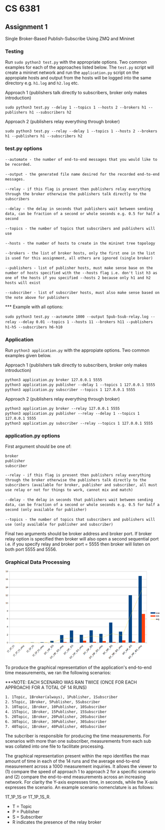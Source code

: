 # CS 6381

## Assignment 1
Single Broker-Based Publish-Subscribe Using ZMQ and Mininet

### Testing

Run `sudo python3 test.py` with the appropriate options. Two common examples for each of the approaches listed below. The `test.py` script will create a mininet network and run the `application.py` script on the appropiate hosts and output from the hosts will be logged into the same directory e.g. `h1.log` and `h2.log` etc.

Approach 1 (publishers talk directly to subscribers, broker only makes introduction)

```
sudo python3 test.py --delay 1 --topics 1 --hosts 2 --brokers h1 --publishers h1 --subscribers h2
```

Approach 2 (publishers relay everything through broker)

```
sudo python3 test.py --relay --delay 1 --topics 1 --hosts 2 --brokers h1 --publishers h1 --subscribers h2
```

### test.py options

```
--automate - the number of end-to-end messages that you would like to be recorded.

--output - the generated file name desired for the recorded end-to-end messages.
 
--relay - if this flag is present then publishers relay everything through the broker otherwise the publishers talk directly to the subscribers

--delay - the delay in seconds that publishers wait between sending data, can be fraction of a second or whole seconds e.g. 0.5 for half a second

--topics - the number of topics that subscribers and publishers will use

--hosts - the number of hosts to create in the mininet tree topology

--brokers - the list of broker hosts, only the first one in the list is used for this assignment, all others are ignored (single broker)

--publishers - list of publisher hosts, must make sense base on the number of hosts specified with the --hosts flag i.e. don't list h3 as one of the hosts if you specified --hosts 2 because only h1 and h2 hosts will exist

--subscriber - list of subscriber hosts, must also make sense based on the note above for publishers
```
*** Example with all options:

`sudo python3 test.py --automate 1000 --output 5pub-5sub-relay.log --relay --delay 0.01 --topics 1 --hosts 11 --brokers h11 --publishers h1-h5 --subscribers h6-h10`

### Application

Run `python3 application.py` with the appropiate options. Two common examples given below.

Approach 1 (publishers talk directly to subscribers, broker only makes introduction)

```
python3 application.py broker 127.0.0.1 5555
python3 application.py publisher --delay 1 --topics 1 127.0.0.1 5555
python3 application.py subscriber --topics 1 127.0.0.1 5555
```

Approach 2 (publishers relay everything through broker)

```
python3 application.py broker --relay 127.0.0.1 5555
python3 application.py publisher --relay --delay 1 --topics 1 127.0.0.1 5555
python3 application.py subscriber --relay --topics 1 127.0.0.1 5555
```

### application.py options

First argument should be one of:

```
broker
publisher
subscriber
```

```
--relay - if this flag is present then publishers relay everything through the broker otherwise the publishers talk directly to the subscribers (available for broker, publisher and subscriber, all must use relay or not for things to work, cannot mix and match)

--delay - the delay in seconds that publishers wait between sending data, can be fraction of a second or whole seconds e.g. 0.5 for half a second (only available for publisher)

--topics - the number of topics that subscribers and publishers will use (only available for publisher and subscriber)
```

Final two arguments should be broker address and broker port. If broker relay option is specified then broker will also open a second sequential port i.e. if you specify relay and broker port = 5555 then broker will listen on both port 5555 and 5556.

### Graphical Data Processing

![End-to-End Time Measurement Graph](dataWgraph/Assignment1_graph.png)

To produce the graphical representation of the application's end-to-end time measurements, we ran the following scenarios:

***NOTE: EACH SCENARIO WAS RAN TWICE (ONCE FOR EACH APPROACH) FOR A TOTAL OF 14 RUNS)
```  
1. 1Topic, 1Broker(always), 1Publisher, 1Subscriber
2. 5Topic, 1Broker, 5Publisher, 5Subscriber
3. 10Topic, 1Broker, 10Publisher, 10Subscriber
4. 15Topic, 1Broker, 15Publisher, 15Subscriber
5. 20Topic, 1Broker, 20Publisher, 20Subscriber
6. 30Topic, 1Broker, 30Publisher, 30Subscriber
7. 40Topic, 1Broker, 40Publisher, 40Subscriber
```
The subcriber is responsible for producing the time measurements. For scenarios with more than one subscriber, measurements from each sub was collated into one file to facilitate processing.

The graphical representation present within the repo identifies the max amount of time in each of the 14 runs and the average end-to-end measurement across a 1000 measurement inquiries. It allows the viewer to (1) compare the speed of approach 1 to approach 2 for a specific scenario and (2) compare the end-to-end measurements across an increasing network. For clarity the Y-axis expresses time, in seconds, while the X-axis expresses the scenario. An example scenario nomenclature is as follows: 

1T_1P_1S or 1T_1P_1S_R.
- T = Topic
- P = Publisher
- S = Subscriber
- R indicates the presence of the relay broker
